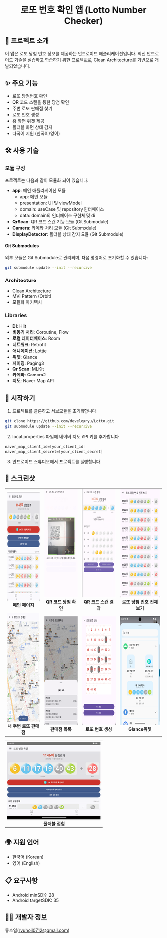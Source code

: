 # <center> **로또 번호 확인 앱 (Lotto Number Checker)**</center>
## 📱 프로젝트 소개
이 앱은 로또 당첨 번호 정보를 제공하는 안드로이드 애플리케이션입니다. 최신 안드로이드 기술을 실습하고 학습하기 위한 프로젝트로, Clean Architecture를 기반으로 개발되었습니다.

## ✨ 주요 기능
- 로또 당첨번호 확인
- QR 코드 스캔을 통한 당첨 확인
- 주변 로또 판매점 찾기
- 로또 번호 생성
- 홈 화면 위젯 제공
- 폴더블 화면 상태 감지
- 다국어 지원 (한국어/영어)

## 🛠 사용 기술
### 모듈 구성
 프로젝트는 다음과 같이 모듈화 되어 있습니다.
- **app**: 메인 애플리케이션 모듈
    - app: 메인 모듈
    - presentation: UI 및 viewModel
    - domain: useCase 및 repository 인터페이스
    - data: domain의 인터페이스 구현체 및 di
- **QrScan**: QR 코드 스캔 기능 모듈 (Git Submodule)
- **Camera**: 카메라 처리 모듈 (Git Submodule)
- **DisplayDetector**: 폴더블 상태 감지 모듈 (Git Submodule)
#### Git Submodules
외부 모듈은 Git Submodule로 관리되며, 다음 명령어로 초기화할 수 있습니다:
```bash
git submodule update --init --recursive
```

### Architecture
- Clean Architecture
- MVI Pattern (Orbit)
- 모듈화 아키텍처

### Libraries
- **DI**: Hilt
- **비동기 처리**: Coroutine, Flow
- **로컬 데이터베이스**: Room
- **네트워크**: Retrofit
- **애니메이션**: Lottie
- **위젯**: Glance
- **페이징**: Paging3
- **Qr Scan**: MLKit
- **카메라**: Camera2
- **지도**: Naver Map API

## 🚀 시작하기
1. 프로젝트를 클론하고 서브모듈을 초기화합니다
```bash
git clone https://github.com/developryu/Lotto.git
git submodule update --init --recursive
```

2. local.properties 파일에 네이버 지도 API 키를 추가합니다
```properties
naver_map_client_id=[your_client_id]
naver_map_client_secret=[your_client_secret]
```

3. 안드로이드 스튜디오에서 프로젝트를 실행합니다

## 📱 스크린샷
<table>
    <tr>
        <td align="center">
            <img src="https://github.com/developryu/Lotto/blob/main/screenshot/home.png?raw=true" width="300" height="350"/>
            <br>
            <b>메인 페이지</b>
        </td>
        <td align="center">
            <img src="https://github.com/developryu/Lotto/blob/main/screenshot/qrscan.png?raw=true" width="300" height="350"/>
            <br>
            <b>QR 코드 당첨 확인</b>
        </td>
        <td align="center">
            <img src="https://github.com/developryu/Lotto/blob/main/screenshot/qrscan_result.png?raw=true" width="300" height="350"/>
            <br>
            <b>QR 코드 스캔 결과</b>
        </td>
        <td align="center">
            <img src="https://github.com/developryu/Lotto/blob/main/screenshot/draw_history.png?raw=true" width="300" height="350"/>
            <br>
            <b>로또 당첨 번호 전체 보기</b>
        </td>
    </tr>
    <tr>
        <td align="center">
            <img src="https://github.com/developryu/Lotto/blob/main/screenshot/map.png?raw=true" width="300" height="350"/>
            <br>
            <b>내 주변 로또 판매점</b>
        </td>
        <td align="center">
            <img src="https://github.com/developryu/Lotto/blob/main/screenshot/map_list.png?raw=true" width="300" height="350"/>
            <br>
            <b>판매점 목록</b>
        </td>
        <td align="center">
            <img src="https://github.com/developryu/Lotto/blob/main/screenshot/generator_number.png?raw=true" width="300" height="350"/>
            <br>
            <b>로또 번호 생성</b>
        </td>
        <td align="center">
            <img src="https://github.com/developryu/Lotto/blob/main/screenshot/widget.png?raw=true" width="300" height="350"/>
            <br>
            <b>Glance위젯</b>
        </td>
    </tr>
    
</table>
<table>
    <tr>
        <td align="center">
                <img src="https://github.com/developryu/Lotto/blob/main/screenshot/foldable_detector.gif?raw=true" width="300" height="250"/>
                <br>
                <b>폴더블 접힘</b>
        </td>
    </tr>
</table>

## 🌍 지원 언어
- 한국어 (Korean)
- 영어 (English)

## 📋 요구사항
- Android minSDK: 28
- Android targetSDK: 35

## 👨‍💻 개발자 정보
류호일(ryuhoil0712@gmail.com)
